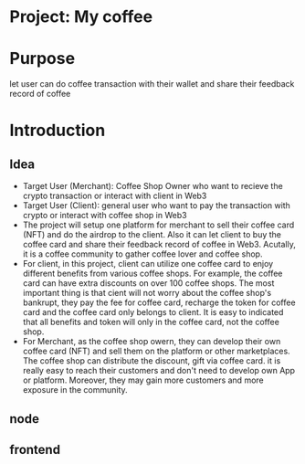 # Project: My coffee

# Purpose
let user can do coffee transaction with their wallet and share their feedback record of coffee

# Introduction
## Idea
* Target User (Merchant): Coffee Shop Owner who want to recieve the crypto transaction or interact with client in Web3 
* Target User (Client): general user who want to pay the transaction with crypto or interact with coffee shop in Web3
* The project will setup one platform for merchant to sell their coffee card (NFT) and do the airdrop to the client. Also it can let client to buy the coffee card and share their feedback record of coffee in Web3. Acutally, it is a coffee community to gather coffee lover and coffee shop. 
* For client, in this project, client can utilize one coffee card to enjoy different benefits from various coffee shops. For example, the coffee card can have extra discounts on over 100 coffee shops. The most important thing is that cient will not worry about the coffee shop's bankrupt, they pay the fee for coffee card, recharge the token for coffee card and the coffee card only belongs to client. It is easy to indicated that all benefits and token will only in the coffee card, not the coffee shop.
* For Merchant, as the coffee shop owern, they can develop their own coffee card (NFT) and sell them on the platform or other marketplaces. The coffee shop can distribute the discount, gift via coffee card. it is really easy to reach their customers and don't need to develop own App or platform. Moreover, they may gain more customers and more exposure in the community. 

## node


## frontend
